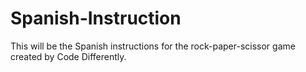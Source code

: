 # Spanish-Instruction
This will be the Spanish instructions for the rock-paper-scissor game created by Code Differently.
